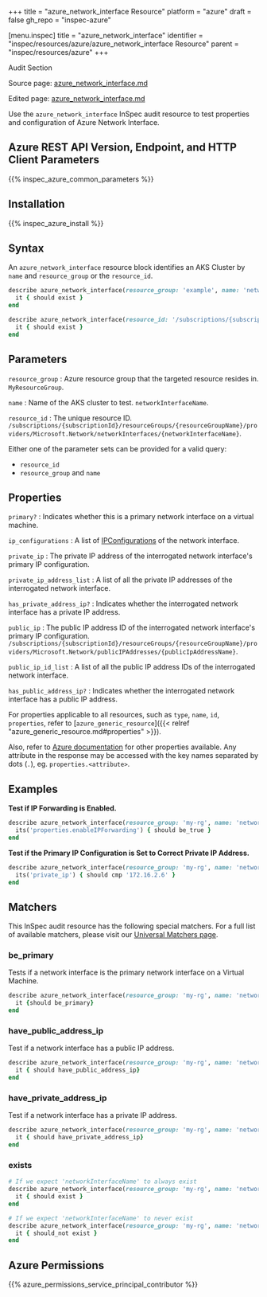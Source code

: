+++
title = "azure_network_interface Resource"
platform = "azure"
draft = false
gh_repo = "inspec-azure"

[menu.inspec]
title = "azure_network_interface"
identifier = "inspec/resources/azure/azure_network_interface Resource"
parent = "inspec/resources/azure"
+++

<div class="admonition-note">
<p class="admonition-note-title">Audit Section</p>
<div class="admonition-note-text">
<p>Source page: <a href="https://github.com/inspec/inspec-azure/blob/main/docs/resources/azure_network_interface.md">azure_network_interface.md</a></p>
<p>Edited page: <a href="https://github.com/ianmadd/inspec-azure/blob/im/hugo/docs-chef-io/content/inspec/resources/azure_network_interface.md">azure_network_interface.md</a></p>
</div>
</div>



Use the `azure_network_interface` InSpec audit resource to test properties and configuration of Azure Network Interface.

## Azure REST API Version, Endpoint, and HTTP Client Parameters

{{% inspec_azure_common_parameters %}}

## Installation

{{% inspec_azure_install %}}

## Syntax

An `azure_network_interface` resource block identifies an AKS Cluster by `name` and `resource_group` or the `resource_id`.
```ruby
describe azure_network_interface(resource_group: 'example', name: 'networkInterfaceName') do
  it { should exist }
end
```
```ruby
describe azure_network_interface(resource_id: '/subscriptions/{subscriptionId}/resourceGroups/{resourceGroupName}/providers/Microsoft.Network/networkInterfaces/{networkInterfaceName}') do
  it { should exist }
end
```

## Parameters

`resource_group`
: Azure resource group that the targeted resource resides in. `MyResourceGroup`.

`name`
: Name of the AKS cluster to test. `networkInterfaceName`.

`resource_id`
: The unique resource ID. `/subscriptions/{subscriptionId}/resourceGroups/{resourceGroupName}/providers/Microsoft.Network/networkInterfaces/{networkInterfaceName}`.

Either one of the parameter sets can be provided for a valid query:
- `resource_id`
- `resource_group` and `name`

## Properties

`primary?`
: Indicates whether this is a primary network interface on a virtual machine.

`ip_configurations`
: A list of [IPConfigurations](https://docs.microsoft.com/en-us/rest/api/virtualnetwork/networkinterfaceipconfigurations/get#networkinterfaceipconfiguration) of the network interface.

`private_ip`
: The private IP address of the interrogated network interface's primary IP configuration.

`private_ip_address_list`
: A list of all the private IP addresses of the interrogated network interface.

`has_private_address_ip?`
: Indicates whether the interrogated network interface has a private IP address.

`public_ip`
: The public IP address ID of the interrogated network interface's primary IP configuration. `/subscriptions/{subscriptionId}/resourceGroups/{resourceGroupName}/providers/Microsoft.Network/publicIPAddresses/{publicIpAddressName}`.

`public_ip_id_list`
: A list of all the public IP address IDs of the interrogated network interface.

`has_public_address_ip?`
: Indicates whether the interrogated network interface has a public IP address.

For properties applicable to all resources, such as `type`, `name`, `id`, `properties`, refer to [`azure_generic_resource`]({{< relref "azure_generic_resource.md#properties" >}}).

Also, refer to [Azure documentation](https://docs.microsoft.com/en-us/rest/api/virtualnetwork/networkinterfaces/get#networkinterface) for other properties available.
Any attribute in the response may be accessed with the key names separated by dots (`.`), eg. `properties.<attribute>`.

## Examples

**Test if IP Forwarding is Enabled.**

```ruby
describe azure_network_interface(resource_group: 'my-rg', name: 'networkInterfaceName') do
  its('properties.enableIPForwarding') { should be_true }
end
```
**Test if the Primary IP Configuration is Set to Correct Private IP Address.**

```ruby
describe azure_network_interface(resource_group: 'my-rg', name: 'networkInterfaceName') do
  its('private_ip') { should cmp '172.16.2.6' }
end
```

## Matchers

This InSpec audit resource has the following special matchers. For a full list of available matchers, please visit our [Universal Matchers page](https://docs.chef.io/inspec/matchers/).

### be_primary

Tests if a network interface is the primary network interface on a Virtual Machine.
```ruby
describe azure_network_interface(resource_group: 'my-rg', name: 'networkInterfaceName') do
  it {should be_primary}
end
```

### have_public_address_ip

Test if a network interface has a public IP address.
```ruby
describe azure_network_interface(resource_group: 'my-rg', name: 'networkInterfaceName') do
  it { should have_public_address_ip}
end
```

### have_private_address_ip

Test if a network interface has a private IP address.
```ruby
describe azure_network_interface(resource_group: 'my-rg', name: 'networkInterfaceName') do
  it { should have_private_address_ip}
end
```
### exists

```ruby
# If we expect 'networkInterfaceName' to always exist
describe azure_network_interface(resource_group: 'my-rg', name: 'networkInterfaceName') do
  it { should exist }
end

# If we expect 'networkInterfaceName' to never exist
describe azure_network_interface(resource_group: 'my-rg', name: 'networkInterfaceName') do
  it { should_not exist }
end
```

## Azure Permissions

{{% azure_permissions_service_principal_contributor %}}
